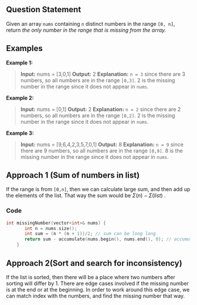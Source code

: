 ## Question Statement
Given an array `nums` containing `n` distinct numbers in the range `[0, n]`, return _the only number in the range that is missing from the array._
## Examples
**Example 1:**
>**Input:** nums = [3,0,1]
>**Output:** 2
>**Explanation:**
>`n = 3` since there are 3 numbers, so all numbers are in the range `[0,3]`. 2 is the missing number in the range since it does not appear in `nums`.

**Example 2:**
>**Input:** nums = [0,1]
>**Output:** 2
>**Explanation:**
>`n = 2` since there are 2 numbers, so all numbers are in the range `[0,2]`. 2 is the missing number in the range since it does not appear in `nums`.

**Example 3:**
>**Input:** nums = [9,6,4,2,3,5,7,0,1]
>**Output:** 8
>**Explanation:**
>`n = 9` since there are 9 numbers, so all numbers are in the range `[0,9]`. 8 is the missing number in the range since it does not appear in `nums`.

## Approach 1 (Sum of numbers in list)
If the range is from `[0,n]`, then we can calculate large sum, and then add up the elements of the list. That way the sum would be $\Sigma(n) - \Sigma(list)$ .
### Code
```cpp
int missingNumber(vector<int>& nums) {
       int n = nums.size();
       int sum = (n * (n + 1))/2; // sum can be long long
       return sum - accumulate(nums.begin(), nums.end(), 0); // accumulate is used to find the sum of a list, with starting value as 0 
    }
```
## Approach 2(Sort and search for inconsistency)
If the list is sorted, then there will be a place where two numbers after sorting will differ by 1. There are edge cases involved if the missing number is at the end or at the beginning. In order to work around this edge case, we can match index with the numbers, and find the missing number that way.
